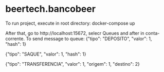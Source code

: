 # beertech.bancobeer
To run project, execute in root directory:
docker-compose up

After that, go to http://localhost:15672, selecr Queues and after in conta-corrente.
To send message to queue:
{"tipo": "DEPOSITO", "valor": 1, "hash": 1}

{"tipo": "SAQUE", "valor": 1, "hash": 1}

{"tipo": "TRANSFERENCIA", "valor": 1, "origem": 1, "destino": 2}
